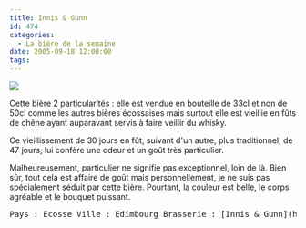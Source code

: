 ```yaml
---
title: Innis & Gunn
id: 474
categories:
  - La bière de la semaine
date: 2005-09-18 12:00:00
tags:
---
```


![](/images/biere_de_la_semaine/innis_and_gunn.jpg)

Cette bière 2 particularités&nbsp;: elle est vendue en bouteille de 33cl et non de 50cl comme les autres bières écossaises mais surtout elle est vieillie en fûts de chêne ayant auparavant servis à faire veillir du whisky.

Ce vieillissement de 30 jours en fût, suivant d'un autre, plus traditionnel, de 47 jours, lui confère une odeur et un goût très particulier.

Malheureusement, particulier ne signifie pas exceptionnel, loin de là. Bien sûr, tout cela est affaire de goût mais personnellement, je ne suis pas spécialement séduit par cette bière. Pourtant, la couleur est belle, le corps agréable et le bouquet puissant.
 <pre>Pays : Ecosse Ville : Edimbourg Brasserie : [Innis &amp; Gunn](http://www.innisandgunn.com/) Type : Ale Taux d'alcool : 6,6% Fermentation : Haute</pre>
